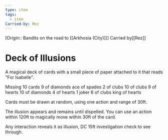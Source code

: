 ```yaml
---
type: item
tags:
  - item
Carried-by: Rez
---
```

[Origin:: Bandits on the road to [[Arkhosia (City)]]]
<span class="dataview inline-field"><span class="inline-field-key">Carried by</span><span class="inline-field-value">[[Rez]]</span></span>

# Deck of Illusions
A magical deck of cards with a small piece of paper attached to it that reads "For Isabelle".

Missing 10 cards
	9 of diamonds
	ace of spades
	2 of clubs
	10 of clubs
	9 of hearts
	10 of diamonds
	4 of hearts
	1 joker
	6 of clubs
	king of hearts

Cards must be drawn at random, using  one action and range of 30ft. 

The illusion appears and remains until dispelled. You can use an action within 120ft to magically  move within 30ft of the card.

Any interaction reveals it as illusion, DC 15ft investigation check to see through.